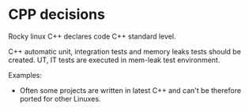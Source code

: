 # CPP decisions

Rocky linux C++ declares code C++ standard level.

C++ automatic unit, integration tests and memory leaks tests should be created. UT, IT tests are executed in mem-leak
test environment.

Examples:

* Often some projects are written in latest C++ and can't be therefore ported for other Linuxes.
